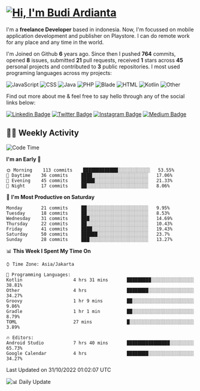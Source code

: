 # [![Hi, I'm Budi Ardianta](https://readme-typing-svg.herokuapp.com?size=24&vCenter=true&lines=%F0%9F%91%8B+Hi%2C+I'm+Budi+Ardianta+;%F0%9F%92%BB+Android+And+Web+Developer+)](https://git.io/typing-svg)

I'm a **freelance Developer** based in indonesia. Now, I'm focussed on mobile application development and publisher on Playstore. I can do remote work for any place and any time in the world.

I'm Joined on Github **6** years ago. Since then I pushed **764** commits, opened **8** issues, submitted **21** pull requests, received **1** stars across **45** personal projects and contributed to **3** public repositories.
I most used programing languages across my projects:

![JavaScript](https://img.shields.io/badge/-JavaScript-%23f1e05a?style=flat&logo=JavaScript&logoColor=white)
![CSS](https://img.shields.io/badge/-CSS-%23563d7c?style=flat&logo=CSS&logoColor=white)
![Java](https://img.shields.io/badge/-Java-%23b07219?style=flat&logo=Java&logoColor=white)
![PHP](https://img.shields.io/badge/-PHP-%234F5D95?style=flat&logo=PHP&logoColor=white)
![Blade](https://img.shields.io/badge/-Blade-%23f7523f?style=flat&logo=Blade&logoColor=white)
![HTML](https://img.shields.io/badge/-HTML-%23e34c26?style=flat&logo=HTML&logoColor=white)
![Kotlin](https://img.shields.io/badge/-Kotlin-%23A97BFF?style=flat&logo=Kotlin&logoColor=white)
![Other](https://img.shields.io/badge/-Other-%23ededed?style=flat&logo=Other&logoColor=white)

Find out more about me & feel free to say hello through any of the social links below:

[![Linkedin Badge](https://img.shields.io/badge/-budiardianata-blue?style=flat&logo=Linkedin&logoColor=white&link=https://www.linkedin.com/in/budiardianata/)](https://www.linkedin.com/in/budiardianata/)
[![Twitter Badge](https://img.shields.io/badge/-budiardianata-%231DA1F2.svg?style=flat&logo=twitter&logoColor=white&link=https://www.twitter.com/budiardianata)](https://www.linkedin.com/in/budiardianata/)
[![Instagram Badge](https://img.shields.io/badge/-budiardianata-purple?style=flat&logo=instagram&logoColor=white&link=https://instagram.com/budiardianata/)](https://instagram.com/budiardianata)
[![Medium Badge](https://img.shields.io/badge/-@budiardianata-%2312100E.svg?style=flat&logo=Medium&logoColor=white&link=https://medium.com/@budiardianata/)](https://medium.com/@budiardianata)

## 👨‍💻 Weekly Activity
<!--START_SECTION:waka-->
![Code Time](http://img.shields.io/badge/Code%20Time-1%2C199%20hrs%2056%20mins-blue)

**I'm an Early 🐤** 

```text
🌞 Morning    113 commits    █████████████░░░░░░░░░░░░   53.55% 
🌆 Daytime    36 commits     ████░░░░░░░░░░░░░░░░░░░░░   17.06% 
🌃 Evening    45 commits     █████░░░░░░░░░░░░░░░░░░░░   21.33% 
🌙 Night      17 commits     ██░░░░░░░░░░░░░░░░░░░░░░░   8.06%

```
📅 **I'm Most Productive on Saturday** 

```text
Monday       21 commits     ██░░░░░░░░░░░░░░░░░░░░░░░   9.95% 
Tuesday      18 commits     ██░░░░░░░░░░░░░░░░░░░░░░░   8.53% 
Wednesday    31 commits     ███░░░░░░░░░░░░░░░░░░░░░░   14.69% 
Thursday     22 commits     ██░░░░░░░░░░░░░░░░░░░░░░░   10.43% 
Friday       41 commits     ████░░░░░░░░░░░░░░░░░░░░░   19.43% 
Saturday     50 commits     ██████░░░░░░░░░░░░░░░░░░░   23.7% 
Sunday       28 commits     ███░░░░░░░░░░░░░░░░░░░░░░   13.27%

```


📊 **This Week I Spent My Time On** 

```text
⌚︎ Time Zone: Asia/Jakarta

💬 Programming Languages: 
Kotlin                   4 hrs 31 mins       █████████░░░░░░░░░░░░░░░░   38.81% 
Other                    4 hrs               ████████░░░░░░░░░░░░░░░░░   34.27% 
Groovy                   1 hr 9 mins         ██░░░░░░░░░░░░░░░░░░░░░░░   9.86% 
Gradle                   1 hr 1 min          ██░░░░░░░░░░░░░░░░░░░░░░░   8.79% 
TOML                     27 mins             █░░░░░░░░░░░░░░░░░░░░░░░░   3.89%

🔥 Editors: 
Android Studio           7 hrs 40 mins       ████████████████░░░░░░░░░   65.73% 
Google Calendar          4 hrs               ████████░░░░░░░░░░░░░░░░░   34.27%

```


 Last Updated on 31/10/2022 01:02:07 UTC
<!--END_SECTION:waka-->

![📊 Daily Update](https://github.com/budiardianata/budiardianata/actions/workflows/update-activity.yml/badge.svg)
